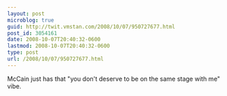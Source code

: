 ```yaml
---
layout: post
microblog: true
guid: http://twit.vmstan.com/2008/10/07/950727677.html
post_id: 3054161
date: 2008-10-07T20:40:32-0600
lastmod: 2008-10-07T20:40:32-0600
type: post
url: /2008/10/07/950727677.html
---
```

McCain just has that "you don't deserve to be on the same stage with me" vibe.
